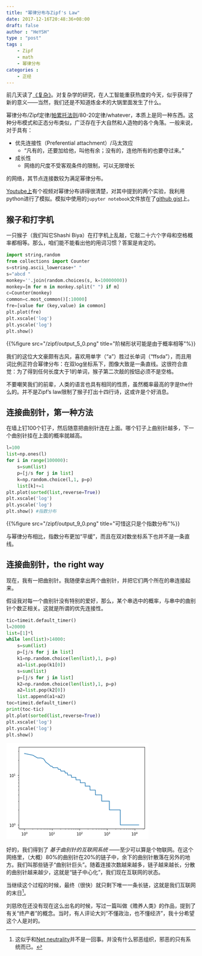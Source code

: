 ```yaml
---
title: "幂律分布与Zipf's Law"
date: 2017-12-16T20:48:36+08:00
draft: false
author : "HeYSH"
type : "post"
tags :
    - Zipf
    - math
    - 幂律分布
categories :
    - 正经
---
```


前几天读了[《复杂》](https://book.douban.com/subject/6749832/)。对复杂学的研究，在人工智能重获热度的今天，似乎获得了新的意义——当然，我们还是不知道炼金术的大锅里面发生了什么。

幂律分布/Zipf定律/[帕累托法则](https://zh.wikipedia.org/wiki/%E5%B8%95%E7%B4%AF%E6%89%98%E6%B3%95%E5%88%99)/80-20定律/whatever，本质上是同一种东西。这种分布模式和正态分布类似，广泛存在于大自然和人造物的各个角落。一般来说，对于具有：

- 优先连接性（Preferential attachment）/马太效应
  - “凡有的，还要加给他，叫他有余；没有的，连他所有的也要夺过来。”
- 成长性
  - 网络的尺度不受客观条件的限制，可以无限增长

的网络，其节点连接数较为满足幂律分布。

[Youtube上](https://www.youtube.com/watch?v=fCn8zs912OE)有个视频对幂律分布讲得很清楚，对其中提到的两个实验，我利用python进行了模拟。模拟中使用的`jupyter notebook`文件放在了[github gist](https://gist.github.com/heyeshuang/fece5abbd6d1cf826dbaf9c3e76361b7)上。

## 猴子和打字机

一只猴子（我们叫它Shashi Biya）在打字机上乱敲，它敲二十六个字母和空格概率都相等。那么，咱们能不能看出他的用词习惯？答案是肯定的。

```python
import string,random
from collections import Counter
s=string.ascii_lowercase+" "
s="abcd "
monkey=''.join(random.choices(s, k=10000000))
monkey=[m for m in monkey.split(" ") if m]
c=Counter(monkey)
common=c.most_common()[:10000]
fre=[value for (key,value) in common]
plt.plot(fre)
plt.xscale('log')
plt.yscale('log')
plt.show()
```
{{%figure src="/zipf/output_5_0.png" title="阶梯形状可能是由于概率相等"%}}

我们的这位大文豪颇有古风，喜欢用单字（“a”）胜过长单词（“ffsda”），而且用词比例正符合幂律分布：在双log坐标系下，图像大致是一条直线。这很符合直觉：为了得到任何长度大于1的单词，猴子第二次敲的按钮必须不是空格。

不要嘲笑我们的前辈，人类的语言也具有相同的性质，虽然概率最高的字是the什么的。并不是Zipf’s law限制了猴子打出十四行诗，这或许是个好消息。


## 连接曲别针，第一种方法

在墙上钉100个钉子，然后随意把曲别针连在上面。哪个钉子上曲别针越多，下一个曲别针挂在上面的概率就越高。


```python
l=100
list=np.ones(l)
for i in range(100000):
    s=sum(list)
    p=[j/s for j in list]
    k=np.random.choice(l,1, p=p)
    list[k]+=1
plt.plot(sorted(list,reverse=True))
plt.xscale('log')
plt.yscale('log')
plt.show() #指数分布
```

{{%figure src="/zipf/output_9_0.png" title="可惜这只是个指数分布"%}}

与幂律分布相比，指数分布更加“平缓”，而且在双对数坐标系下也并不是一条直线。

## 连接曲别针，the right way

现在，我有一把曲别针。我随便拿出两个曲别针，并把它们两个所在的串连接起来。

假设我对每一个曲别针没有特别的爱好，那么，某个串选中的概率，与串中的曲别针个数正相关。这就是所谓的优先连接性。

```python
tic=timeit.default_timer()
l=20000
list=[1]*l
while len(list)>14000:
    s=sum(list)
    p=[j/s for j in list]
    k1=np.random.choice(len(list),1, p=p)
    a1=list.pop(k1[0])
    s=sum(list)
    p=[j/s for j in list]
    k2=np.random.choice(len(list),1, p=p)
    a2=list.pop(k2[0])
    list.append(a1+a2)
toc=timeit.default_timer()
print(toc-tic)
plt.plot(sorted(list,reverse=True))
plt.xscale('log')
plt.yscale('log')
plt.show()
```
![png](/zipf/output_13_0.png)

好的，我们得到了 *基于曲别针的互联网系统* ——至少可以算是个物联网。在这个网络里，（大概）80%的曲别针在20%的链子中，余下的曲别针散落在另外的地方。我们叫那些链子“曲别针巨头”。随着连接次数越来越多，链子越来越长，分散的曲别针越来越少，这就是“链子中心化”，我们现在互联网的状态。

当继续这个过程的时候，最终（很快）就只剩下唯一一条长链，这就是我们互联网的末日[^1]。

刘慈欣在还没有现在这么出名的时候，写过一篇叫做《赡养人类》的作品，提到了有关“终产者”的概念。当时，有人评论大刘“不懂政治，也不懂经济”，我十分希望这个人是对的。

[^1]:这似乎和[Net neutrality](https://act.eff.org/action/protect-the-open-internet-order)并不是一回事。并没有什么邪恶组织，邪恶的只有系统而已。

